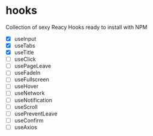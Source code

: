 # hooks

Collection of sexy Reacy Hooks ready to install with NPM

- [x] useInput
- [x] useTabs
- [x] useTitle
- [ ] useClick
- [ ] usePageLeave
- [ ] useFadeIn
- [ ] useFullscreen
- [ ] useHover
- [ ] useNetwork
- [ ] useNotification
- [ ] useScroll
- [ ] usePreventLeave
- [ ] useConfirm
- [ ] useAxios
